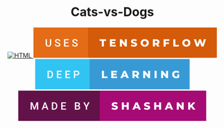 <h1 align="center">
<!--   <a href="https://github.com/umangraval/Smart-Checkout"><img src="./brand_assets/banner.png" width=600 alt="Smart-Checkout"></a> -->
  Cats-vs-Dogs
</h1>



<p align="center">

  <a href="">
    <img src="https://forthebadge.com/images/badges/made-with-python.svg"
         alt="HTML">
  </a>
  <a href="">
    <img src="https://github.com/shanky1947/github-badges/blob/master/uses-tensorflow.svg"
         alt="CSS">
  </a>
  <a href="">
    <img src="https://github.com/shanky1947/github-badges/blob/master/deep-learning.svg"
         alt="Git">
  </a>
    <a href="">
    <img src="https://github.com/shanky1947/github-badges/blob/master/made-by-shashank.svg"
         alt="Javascript">
  </a>
</p>
